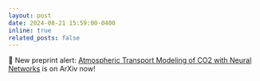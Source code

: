```yaml
---
layout: post
date: 2024-08-21 15:59:00-0400
inline: true
related_posts: false
---
```


:green_heart: New preprint alert: [Atmospheric Transport Modeling of CO2 with Neural Networks](https://arxiv.org/abs/2408.11032) is on ArXiv now!
